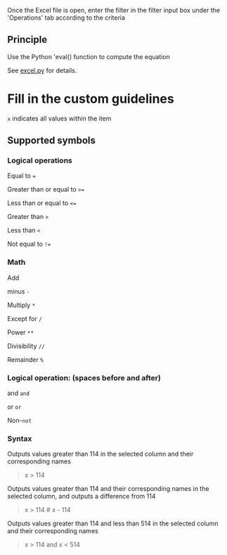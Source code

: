 Once the Excel file is open, enter the filter in the filter input box under the 'Operations' tab according to the criteria
## Principle
Use the Python 'eval() function to compute the equation

See [excel.py](https://github.com/Loser123zbx/ZjangDataViewer/blob/master/src/excel.py) for details.

# Fill in the custom guidelines

`x` indicates all values within the item

## Supported symbols

### Logical operations

Equal to `=`

Greater than or equal to `>=`

Less than or equal to `<=`

Greater than `>`

Less than `<`

Not equal to `!=`

### Math

Add ` `

minus `-`

Multiply `*`

Except for `/`

Power `**`

Divisibility `//`

Remainder `%`

### Logical operation: (spaces before and after)

and `and`

or `or`

Non-`not`

### Syntax

Outputs values greater than 114 in the selected column and their corresponding names
> x > 114

Outputs values greater than 114 and their corresponding names in the selected column, and outputs a difference from 114
> x > 114 # x - 114

Outputs values greater than 114 and less than 514 in the selected column and their corresponding names
> x > 114 and x < 514

